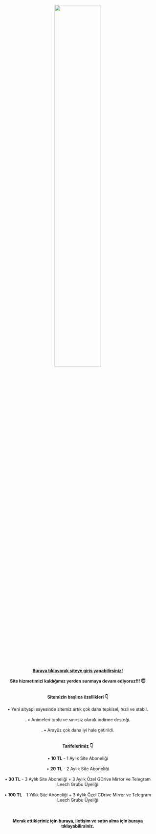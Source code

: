 <div align="center">
<img style="width:55%;" id="image" src="https://cdn.jsdelivr.net/gh/ripsivis/storage/logo6.png"><br /><br />
<b><a href="https://animearsiv.ml/@login">Buraya tıklayarak siteye giriş yapabilirsiniz!</a></b><br /><br />
<b>Site hizmetimizi kaldığımız yerden sunmaya devam ediyoruz!!! 😇</b><br /><br /><br />
<b>Sitemizin başlıca özellikleri 👇</b><br /><br />
• Yeni altyapı sayesinde sitemiz artık çok daha tepkisel, hızlı ve stabil.<br /><br />.
• Animeleri toplu ve sınırsız olarak indirme desteği.<br /><br />.
• Arayüz çok daha iyi hale getirildi.<br /><br /><br />
<b>Tarifelerimiz 👇</b><br /><br />
• <b>10 TL</b> - 1 Aylık Site Aboneliği<br /><br />
• <b>20 TL</b> - 2 Aylık Site Aboneliği<br /><br />
• <b>30 TL</b> - 3 Aylık Site Aboneliği + 3 Aylık Özel GDrive Mirror ve Telegram Leech Grubu Üyeliği<br /><br />
• <b>100 TL</b> - 1 Yıllık Site Aboneliği + 3 Aylık Özel GDrive Mirror ve Telegram Leech Grubu Üyeliği<br /><br /><br /><br />
<b>Merak ettikleriniz için <a href="https://t.me/animearsivduyuru/5">buraya</a>, iletişim ve satın alma için <a href="https://t.me/kanekabkz">buraya</a> tıklayabilirsiniz.</b>
</div>
